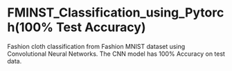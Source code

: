 # FMINST_Classification_using_Pytorch(100% Test Accuracy)
Fashion cloth classification from Fashion MNIST dataset using Convolutional Neural Networks. 
The CNN model has 100% Accuracy on test data.

